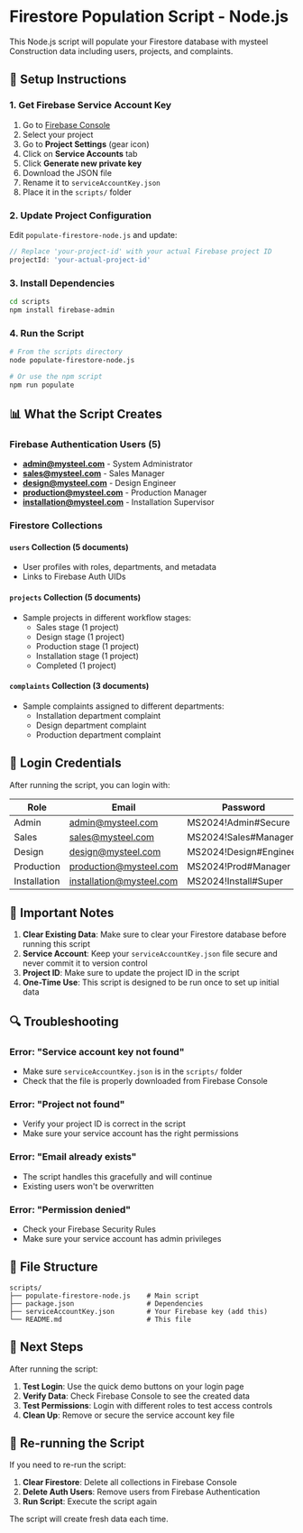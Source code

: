 # Firestore Population Script - Node.js

This Node.js script will populate your Firestore database with mysteel Construction data including users, projects, and complaints.

## 🔧 Setup Instructions

### 1. Get Firebase Service Account Key

1. Go to [Firebase Console](https://console.firebase.google.com/)
2. Select your project
3. Go to **Project Settings** (gear icon)
4. Click on **Service Accounts** tab
5. Click **Generate new private key**
6. Download the JSON file
7. Rename it to `serviceAccountKey.json`
8. Place it in the `scripts/` folder

### 2. Update Project Configuration

Edit `populate-firestore-node.js` and update:

```javascript
// Replace 'your-project-id' with your actual Firebase project ID
projectId: 'your-actual-project-id'
```

### 3. Install Dependencies

```bash
cd scripts
npm install firebase-admin
```

### 4. Run the Script

```bash
# From the scripts directory
node populate-firestore-node.js

# Or use the npm script
npm run populate
```

## 📊 What the Script Creates

### Firebase Authentication Users (5)
- **admin@mysteel.com** - System Administrator
- **sales@mysteel.com** - Sales Manager  
- **design@mysteel.com** - Design Engineer
- **production@mysteel.com** - Production Manager
- **installation@mysteel.com** - Installation Supervisor

### Firestore Collections

#### `users` Collection (5 documents)
- User profiles with roles, departments, and metadata
- Links to Firebase Auth UIDs

#### `projects` Collection (5 documents)
- Sample projects in different workflow stages:
  - Sales stage (1 project)
  - Design stage (1 project) 
  - Production stage (1 project)
  - Installation stage (1 project)
  - Completed (1 project)

#### `complaints` Collection (3 documents)
- Sample complaints assigned to different departments:
  - Installation department complaint
  - Design department complaint
  - Production department complaint

## 🔐 Login Credentials

After running the script, you can login with:

| Role | Email | Password |
|------|-------|----------|
| Admin | admin@mysteel.com | MS2024!Admin#Secure |
| Sales | sales@mysteel.com | MS2024!Sales#Manager |
| Design | design@mysteel.com | MS2024!Design#Engineer |
| Production | production@mysteel.com | MS2024!Prod#Manager |
| Installation | installation@mysteel.com | MS2024!Install#Super |

## 🚨 Important Notes

1. **Clear Existing Data**: Make sure to clear your Firestore database before running this script
2. **Service Account**: Keep your `serviceAccountKey.json` file secure and never commit it to version control
3. **Project ID**: Make sure to update the project ID in the script
4. **One-Time Use**: This script is designed to be run once to set up initial data

## 🔍 Troubleshooting

### Error: "Service account key not found"
- Make sure `serviceAccountKey.json` is in the `scripts/` folder
- Check that the file is properly downloaded from Firebase Console

### Error: "Project not found"
- Verify your project ID is correct in the script
- Make sure your service account has the right permissions

### Error: "Email already exists"
- The script handles this gracefully and will continue
- Existing users won't be overwritten

### Error: "Permission denied"
- Check your Firebase Security Rules
- Make sure your service account has admin privileges

## 📁 File Structure

```
scripts/
├── populate-firestore-node.js    # Main script
├── package.json                  # Dependencies
├── serviceAccountKey.json        # Your Firebase key (add this)
└── README.md                     # This file
```

## 🎯 Next Steps

After running the script:

1. **Test Login**: Use the quick demo buttons on your login page
2. **Verify Data**: Check Firebase Console to see the created data
3. **Test Permissions**: Login with different roles to test access controls
4. **Clean Up**: Remove or secure the service account key file

## 🔄 Re-running the Script

If you need to re-run the script:

1. **Clear Firestore**: Delete all collections in Firebase Console
2. **Delete Auth Users**: Remove users from Firebase Authentication
3. **Run Script**: Execute the script again

The script will create fresh data each time.
